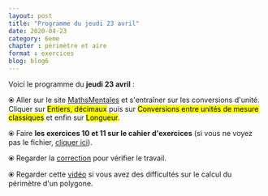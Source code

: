 ```yaml
---
layout: post
title: "Programme du jeudi 23 avril"
date: 2020-04-23
category: 6eme
chapter : périmètre et aire 
format : exercices
blog: blog6
---
```


Voici le programme du <b>jeudi 23 avril</b> :

⦿ Aller sur le site <a href="http://mathsmentales.net/">MathsMentales</a> et s'entraîner sur les conversions d'unité.
<br>
Cliquer sur <mark>Entiers, décimaux</mark> puis sur <mark>Conversions entre unités de mesure classiques</mark> et enfin sur <mark>Longueur</mark>.
 
⦿ Faire <b>les exercices 10 et 11 sur le cahier d'exercices</b> (si vous ne voyez pas le fichier, <a href="/exercices/6eme/6eme_exercices_jeudi_23_avril_2020.pdf">cliquer ici</a>). 

<object data="/exercices/6eme/6eme_exercices_jeudi_23_avril_2020.pdf" width="100%" height="500" type='application/pdf'></object>

⦿ Regarder la <a class="correction" href="/exercices/6eme/6eme_exercices_jeudi_23_avril_2020_corrections.pdf">correction</a> pour vérifier le travail.

⦿ Regarder cette <a class="video" href="https://youtu.be/w7n638xdT6E">vidéo</a> si vous avez des difficultés sur le calcul du périmètre d'un polygone.
